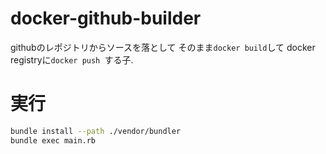 # docker-github-builder

githubのレポジトリからソースを落として
そのまま`docker build`して
docker registryに`docker push `する子.


# 実行
```sh
bundle install --path ./vendor/bundler
bundle exec main.rb
```
